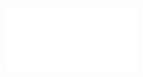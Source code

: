 ![Partitions](Resources/2.%20Mathematics/4.%20Discrete%20mathematics/Order%20theory/Key%20concepts/Partitions.pdf)